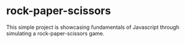 # rock-paper-scissors

This simple project is showcasing fundamentals of Javascript through simulating a rock-paper-scissors game.

